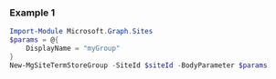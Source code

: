 ### Example 1
``` powershell
Import-Module Microsoft.Graph.Sites
$params = @{
	DisplayName = "myGroup"
}
New-MgSiteTermStoreGroup -SiteId $siteId -BodyParameter $params
```
